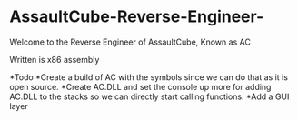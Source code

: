 # AssaultCube-Reverse-Engineer-

Welcome to the Reverse Engineer of AssaultCube, Known as AC

Written is x86 assembly

*Todo
*Create a build of AC with the symbols since we can do that as it is open source. 
*Create AC.DLL and set the console up more for adding AC.DLL to the stacks so we can directly start calling functions. 
*Add a GUI layer
